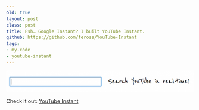 ```yaml
---
old: true
layout: post
class: post
title: Psh… Google Instant? I built YouTube Instant.
github: https://github.com/feross/YouTube-Instant
tags:
- my-code
- youtube-instant
---
```


[![YouTube Instant](/images/youtube-instant-searchbox.png)](http://ytinstant.com)

Check it out: [YouTube Instant](http://ytinstant.com)
